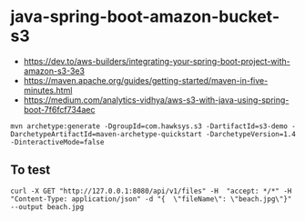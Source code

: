 # java-spring-boot-amazon-bucket-s3

* https://dev.to/aws-builders/integrating-your-spring-boot-project-with-amazon-s3-3e3
* https://maven.apache.org/guides/getting-started/maven-in-five-minutes.html
* https://medium.com/analytics-vidhya/aws-s3-with-java-using-spring-boot-7f6fcf734aec


```
mvn archetype:generate -DgroupId=com.hawksys.s3 -DartifactId=s3-demo -DarchetypeArtifactId=maven-archetype-quickstart -DarchetypeVersion=1.4 -DinteractiveMode=false
```


## To test
```
curl -X GET "http://127.0.0.1:8080/api/v1/files" -H  "accept: */*" -H  "Content-Type: application/json" -d "{  \"fileName\": \"beach.jpg\"}" --output beach.jpg
```
 
